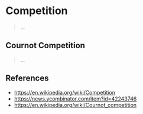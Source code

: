 # Competition

> …

## Cournot Competition

> …

## References

- https://en.wikipedia.org/wiki/Competition
- https://news.ycombinator.com/item?id=42243746
- https://en.wikipedia.org/wiki/Cournot_competition
